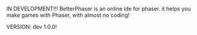 IN DEVELOPMENT!!!
BetterPhaser is an online ide for phaser. it helps you make games with Phaser, with almost no coding!

VERSION: dev 1.0.0!
